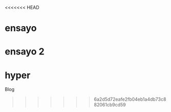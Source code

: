 <<<<<<< HEAD
# ensayo
ensayo 2 
=======
# hyper
Blog
>>>>>>> 6a2d5d72eafe2fb04eb1a4db73c882061cb9cd59
